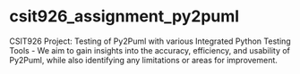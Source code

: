 # csit926_assignment_py2puml
CSIT926 Project: Testing of Py2Puml with various Integrated Python Testing Tools - We aim to gain insights into the accuracy, efficiency, and usability of Py2Puml, while also identifying any limitations or areas for improvement.
